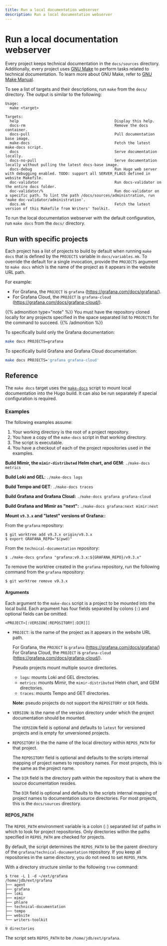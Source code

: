 ```yaml
---
title: Run a local documentation webserver
description: Run a local documentation webserver
---
```


# Run a local documentation webserver

Every project keeps technical documentation in the `docs/sources` directory.
Additionally, every project uses [GNU Make](https://www.gnu.org/software/make/) to perform tasks related to technical documentation.
To learn more about GNU Make, refer to [GNU Make Manual](https://www.gnu.org/software/make/manual/).

To see a list of targets and their descriptions, run `make` from the `docs/` directory.
The output is similar to the following:

```console
Usage:
  make <target>

Targets:
  help                                           Display this help.
  docs-rm                                        Remove the docs container.
  docs-pull                                      Pull documentation base image.
  make-docs                                      Fetch the latest make-docs script.
  docs                                           Serve documentation locally.
  docs-no-pull                                   Serve documentation locally without pulling the latest docs-base image.
  docs-debug                                     Run Hugo web server with debugging enabled. TODO: support all SERVER_FLAGS defined in website Makefile.
  doc-validator                                  Run docs-validator on the entire docs folder.
  doc-validator/%                                Run doc-validator on a specific path. To lint the path /docs/sources/administration, run 'make doc-validator/administration'.
  docs.mk                                        Fetch the latest version of this Makefile from Writers' Toolkit.
```

To run the local documentation webserver with the default configuration, run `make docs` from the `docs/` directory.

## Run with specific projects

Each project has a list of projects to build by default when running `make docs` that is defined by the `PROJECTS` variable in `docs/variables.mk`.
To override the default for a single invocation, provide the `PROJECTS` argument to `make docs` which is the name of the project as it appears in the website URL path.

For example:

- For Grafana, the `PROJECT` is `grafana` (https://grafana.com/docs/grafana/).
- For Grafana Cloud, the `PROJECT` is `grafana-cloud` (https://grafana.com/docs/grafana-cloud/).

{{% admonition type="note" %}}
You must have the repository cloned locally for any projects specified in the space separated list to `PROJECTS` for the command to succeed.
{{% /admonition %}}

To specifically build only the Grafana documentation:

```bash
make docs PROJECTS=grafana
```

To specifically build Grafana and Grafana Cloud documentation:

```bash
make docs PROJECTS='grafana grafana-cloud'
```

## Reference

The `make docs` target uses the [`make-docs`](https://github.com/grafana/writers-toolkit/blob/main/scripts/make-docs) script to mount local documentation into the Hugo build.
It can also be run separately if special configuration is required.

### Examples

The following examples assume:

1. Your working directory is the root of a project repository.
1. You have a copy of the `make-docs` script in that working directory.
1. The script is executable.
1. You have a checkout of each of the project repositories used in the examples.

**Build Mimir, the `mimir-distributed` Helm chart, and GEM**: `./make-docs metrics`

**Build Loki and GEL**: `./make-docs logs`

**Build Tempo and GET**: `./make-docs traces`

**Build Grafana and Grafana Cloud:** `./make-docs grafana grafana-cloud`

**Build Grafana and Mimir as "next":** `./make-docs grafana:next mimir:next`

**Mount `v9.3.x` and "latest" versions of Grafana:**:

From the `grafana` repository:

```console
$ git worktree add v9.3.x origin/v9.3.x
$ export GRAFANA_REPO="$(pwd)"
```

From the `technical-documentation` repository:

```console
$ ./make-docs grafana "grafana:v9.3.x:${GRAFANA_REPO}/v9.3.x"
```

To remove the worktree created in the `grafana` repository, run the following command from the `grafana` repository:

```console
$ git worktree remove v9.3.x
```

#### Arguments

Each argument to the `make-docs` script is a project to be mounted into the local build.
Each argument has four fields separated by colons (`:`) and optional fields can be omitted.

`<PROJECT>[:VERSION[:REPOSITORY[:DIR]]]`

- `PROJECT`: is the name of the project as it appears in the website URL path.

  For Grafana, the `PROJECT` is `grafana` (https://grafana.com/docs/grafana/)
  For Grafana Cloud, the `PROJECT` is `grafana-cloud` (https://grafana.com/docs/grafana-cloud/).

  Pseudo projects mount multiple source directories.

  - `logs`: mounts Loki and GEL directories.
  - `metrics`: mounts Mimir, the `mimir-distributed` Helm chart, and GEM directories.
  - `traces`: mounts Tempo and GET directories.

  **Note:** pseudo projects do not support the `REPOSITORY` or `DIR` fields.

- `VERSION`: is the name of the version directory under which the project documentation should be mounted.

  The `VERSION` field is optional and defaults to `latest` for versioned projects and is empty for unversioned projects.

- `REPOSITORY` is the the name of the local directory within `REPOS_PATH` for that project.

  The `REPOSITORY` field is optional and defaults to the scripts internal mapping of project names to repository names.
  For most projects, this is the same as the project name.

- The `DIR` field is the directory path within the repository that is where the source documentation resides.

  The `DIR` field is optional and defaults to the scripts internal mapping of project names to documentation source directories.
  For most projects, this is the `docs/sources` directory.

#### REPOS_PATH

The `REPOS_PATH` environment variable is a colon (`:`) separated list of paths in which to look for project repositories.
Only directories within the paths specified in `REPOS_PATH` are checked for projects.

By default, the script determines the `REPOS_PATH` to be the parent directory of the `grafana/technical-documentation` repository.
If you keep all repositories in the same directory, you do not need to set `REPOS_PATH`.

With a directory structure similar to the following `tree` command:

```console
$ tree -L 1 -d ~/ext/grafana
/home/jdb/ext/grafana
├── agent
├── grafana
├── loki
├── mimir
├── phlare
├── technical-documentation
├── tempo
├── website
└── writers-toolkit

9 directories
```

The script sets `REPOS_PATH` to be `/home/jdb/ext/grafana`.
